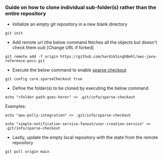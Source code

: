 ### Guide on how to clone individual sub-folder(s) rather than the entire repository
* Initialize an empty git repository in a new blank directory

```
git init
```

* Add remote url (the below command fetches all the objects but doesn't check them out) [Change URL if forked]

```
git remote add -f origin https://github.com/hardikSinghBehl/aws-java-reference-pocs.git
```

* Execute the below command to enable [sparse checkout](https://git-scm.com/docs/git-sparse-checkout) 

```
git config core.sparseCheckout true
```
* Define the folder(s) to be cloned by executing the below command

```
echo "<folder-path-goes-here>" >> .git/info/sparse-checkout
```

Examples:

```
echo "aws-polly-integration" >> .git/info/sparse-checkout
```
```
echo "simple-notification-service-fanout/user-creation-service" >> .git/info/sparse-checkout
```

* Lastly, update the empty local repository with the state from the remote repository

```
git pull origin main
```
